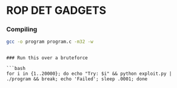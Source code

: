 # ROP DET GADGETS

### Compiling

```bash
gcc -o program program.c -m32 -w
```
```

### Run this over a bruteforce

```bash
for i in {1..20000}; do echo "Try: $i" && python exploit.py | ./program && break; echo 'Failed'; sleep .0001; done
```

